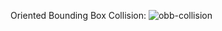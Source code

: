 Oriented Bounding Box Collision:
![obb-collision](https://github.com/user-attachments/assets/843ae540-d156-4fdb-af10-36292491facf)
